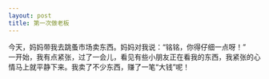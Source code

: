 ```yaml
---
layout: post
title: 第一次做老板
---
```



今天，妈妈带我去跳蚤市场卖东西。妈妈对我说：“铭铭，你得仔细一点呀！”  
一开始，我有点紧张，过了一会儿，看见有些小朋友正在看我的东西，我紧张的心情马上就平静下来。我卖了不少东西，赚了一笔“大钱”呢！   

